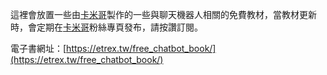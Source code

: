 這裡會放置一些由[卡米哥](https://www.facebook.com/the.kamiger/)製作的一些與聊天機器人相關的免費教材，當教材更新時，會定期在[卡米哥](https://www.facebook.com/the.kamiger/)粉絲專頁發布，請按讚訂閱。

電子書網址：[https://etrex.tw/free_chatbot_book/](https://etrex.tw/free_chatbot_book/)
